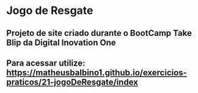 # Jogo de Resgate

##  Projeto de site criado durante o BootCamp Take Blip da Digital Inovation One

## Para acessar utilize: https://matheusbalbino1.github.io/exercicios-praticos/21-jogoDeResgate/index

